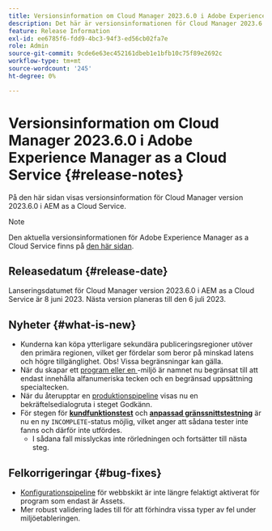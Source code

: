 ```yaml
---
title: Versionsinformation om Cloud Manager 2023.6.0 i Adobe Experience Manager as a Cloud Service
description: Det här är versionsinformationen för Cloud Manager 2023.6.0 i AEM as a Cloud Service.
feature: Release Information
exl-id: ee6785f6-fdd9-4bc3-94f3-ed56cb02fa7e
role: Admin
source-git-commit: 9cde6e63ec452161dbeb1e1bfb10c75f89e2692c
workflow-type: tm+mt
source-wordcount: '245'
ht-degree: 0%

---
```


# Versionsinformation om Cloud Manager 2023.6.0 i Adobe Experience Manager as a Cloud Service {#release-notes}

På den här sidan visas versionsinformation för Cloud Manager version 2023.6.0 i AEM as a Cloud Service.

>[!NOTE]
>
>Den aktuella versionsinformationen för Adobe Experience Manager as a Cloud Service finns på [den här sidan](/help/release-notes/release-notes-cloud/release-notes-current.md).

## Releasedatum {#release-date}

Lanseringsdatumet för Cloud Manager version 2023.6.0 i AEM as a Cloud Service är 8 juni 2023. Nästa version planeras till den 6 juli 2023.

## Nyheter {#what-is-new}

* Kunderna kan köpa ytterligare sekundära publiceringsregioner utöver den primära regionen, vilket ger fördelar som beror på minskad latens och högre tillgänglighet. Obs! Vissa begränsningar kan gälla.
* När du skapar ett [program eller en ](/help/implementing/cloud-manager/getting-access-to-aem-in-cloud/program-types.md)-miljö är namnet nu begränsat till att endast innehålla alfanumeriska tecken och en begränsad uppsättning specialtecken.
* När du återupptar en [produktionspipeline](/help/implementing/cloud-manager/configuring-pipelines/configuring-production-pipelines.md) visas nu en bekräftelsedialogruta i steget Godkänn.
* För stegen för **[kundfunktionstest](/help/implementing/cloud-manager/functional-testing.md#custom-functional-testing)** och **[anpassad gränssnittstestning](/help/implementing/cloud-manager/ui-testing.md)** är nu en ny `INCOMPLETE`-status möjlig, vilket anger att sådana tester inte fanns och därför inte utfördes.
   * I sådana fall misslyckas inte rörledningen och fortsätter till nästa steg.

## Felkorrigeringar {#bug-fixes}

* [Konfigurationspipeline](/help/implementing/cloud-manager/configuring-pipelines/introduction-ci-cd-pipelines.md#web-tier-config-pipelines) för webbskikt är inte längre felaktigt aktiverat för program som endast är Assets.
* Mer robust validering lades till för att förhindra vissa typer av fel under miljöetableringen.
